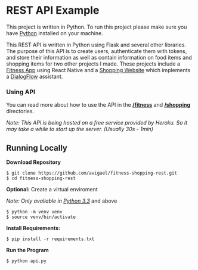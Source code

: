 # REST API Example

This project is written in Python. To run this project please make sure you have [Python](https://www.python.org/downloads/ "Python") installed on your machine.

This REST API is written in Python using Flask and several other libraries. The purpose of this API is to create users, authenticate them with tokens, and store their information as well as contain information on food items and shopping items for two other projects I made. These projects include a [Fitness App](https://github.com/avigael/react-native-fitness-app "Fitness App") using React Native and a [Shopping Website](https://github.com/avigael/dialogflow-shopping-site "Shopping Website") which implements a [DialogFlow](https://dialogflow.cloud.google.com/ "DialogFlow") assistant.

### Using API

You can read more about how to use the API in the [**/fitness**](https://github.com/avigael/REST-example/tree/main/fitness "Fitness API") and [**/shopping**](https://github.com/avigael/REST-example/tree/main/shopping "Shop API") directories.

*Note: This API is being hosted on a free service provided by Heroku. So it may take a while to start up the server. (Usually 30s - 1min)*

## Running Locally
**Download Repository**
```
$ git clone https://github.com/avigael/fitness-shopping-rest.git
$ cd fitness-shopping-rest
```

**Optional:** Create a virtual enviroment

*Note: Only avaliable in [Python 3.3](https://docs.python.org/3/library/venv.html "Python")* and above

```
$ python -m venv venv
$ source venv/bin/activate
```
**Install Requirements:**
```
$ pip install -r requirements.txt
```
**Run the Program**
```
$ python api.py
```
